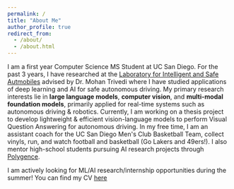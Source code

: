 ```yaml
---
permalink: /
title: "About Me"
author_profile: true
redirect_from: 
  - /about/
  - /about.html
---
```

I am a first year Computer Science MS Student at UC San Diego. For the past 3 years, I have researched at the [Laboratory for Intelligent and Safe Autmobiles](https://cvrr.ucsd.edu/) advised by Dr. Mohan Trivedi where I have studied applications of deep learning and AI for safe autonomous driving. My primary research interests lie in **large language models**, **computer vision**, and **multi-modal foundation models**, primarily applied for real-time systems such as autonomous driving & robotics. Currently, I am working on a thesis project to develop lightweight & efficient vision-language models to perform Visual Question Answering for autonomous driving. In my free time, I am an assistant coach for the UC San Diego Men's Club Basketball Team, collect vinyls, run, and watch football and basketball (Go Lakers and 49ers!). I also mentor high-school students pursuing AI research projects through [Polygence](https://www.polygence.org/).

I am actively looking for ML/AI research/internship opportunities during the summer! You can find my CV [here](https://akshaygopalkr.github.io/files/Akshay_Gopalkrishnan_CV_Public.pdf)
